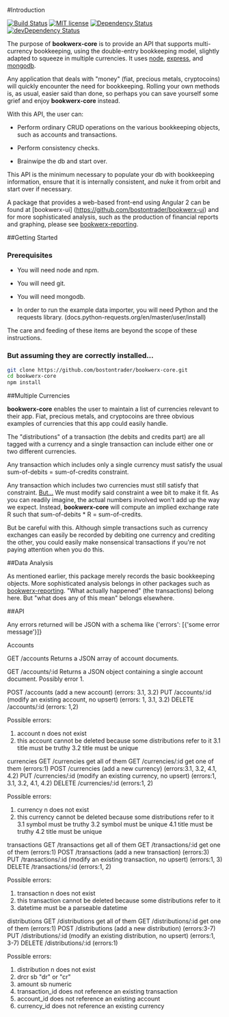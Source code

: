 #Introduction

[![Build Status](https://travis-ci.org/bostontrader/bookwerx-core.svg?branch=master)](https://travis-ci.org/bostontrader/bookwerx-core)
[![MIT license](http://img.shields.io/badge/license-MIT-brightgreen.svg)](http://opensource.org/licenses/MIT)
[![Dependency Status](https://david-dm.org/bostontrader/bookwerx-core.svg)](https://david-dm.org/bostontrader/bookwerx-core)
[![devDependency Status](https://david-dm.org/bostontrader/bookwerx-core/dev-status.svg)](https://david-dm.org/bostontrader/bookwerx-core#info=devDependencies)

The purpose of **bookwerx-core** is to provide an API that supports multi-currency
 bookkeeping, using the double-entry bookkeeping model, slightly adapted to squeeze 
 in multiple currencies.  It uses [node](https://nodejs.org), [express](http://expressjs.com/), and [mongodb](https://www.mongodb.com/).

Any application that deals with "money" (fiat, precious metals, cryptocoins) will
quickly encounter the need for bookkeeping.  Rolling your own methods is, as usual,
 easier said than done, so perhaps you can save yourself some grief and enjoy **bookwerx-core** instead.

With this API, the user can:

* Perform ordinary CRUD operations on the various bookkeeping objects,
such as accounts and transactions.

* Perform consistency checks.

* Brainwipe the db and start over.

This API is the minimum necessary to populate your db with bookkeeping information,
ensure that it is internally consistent, and nuke it from orbit and start over if necessary.

A package that provides a web-based front-end using Angular 2 can be found at [bookwerx-ui]
(https://github.com/bostontrader/bookwerx-ui) and for more sophisticated analysis, 
such as the production of financial reports and graphing, please see 
 [bookwerx-reporting](https://github.com/bostontrader/bookwerx-reporting).


##Getting Started

### Prerequisites

* You will need node and npm.

* You will need git.

* You will need mongodb.

* In order to run the example data importer, you will need Python and the requests library.
(docs.python-requests.org/en/master/user/install)

The care and feeding of these items are beyond the scope of these instructions.

### But assuming they are correctly installed...

```bash
git clone https://github.com/bostontrader/bookwerx-core.git
cd bookwerx-core
npm install
```

##Multiple Currencies

**bookwerx-core** enables the user to maintain a list of currencies relevant to their app.
Fiat, precious metals, and cryptocoins are three obvious examples of currencies that
this app could easily handle.

The "distributions" of a transaction (the debits and credits part) are all tagged
with a currency and a single transaction can include either one or two different
currencies.

Any transaction which includes only a single currency must satisfy the usual
sum-of-debits = sum-of-credits constraint.

Any transaction which includes two currencies must still satisfy that constraint.
[But...](https://www.youtube.com/watch?v=FaVFuX8z26c) We must modify said constraint
a wee bit to make it fit. As you can readily imagine, the actual numbers involved
won't add up the way we expect. Instead, **bookwerx-core** will compute an
implied exchange rate R such that sum-of-debits * R = sum-of-credits.

But be careful with this.  Although simple transactions such as currency exchanges 
can easily be recorded by debiting one currency and crediting the other, you
could easily make nonsensical transactions if you're not paying attention when you do this.

##Data Analysis

As mentioned earlier, this package merely records the basic bookkeeping objects.
More sophisticated analysis belongs in other packages such as
[bookwerx-reporting](https://github.com/bostontrader/bookwerx-reporting).  "What actually happened" (the transactions) belong here.
But "what does any of this mean" belongs elsewhere.


##API

Any errors returned will be JSON with a schema like {'errors': [{'some error message'}]}

Accounts

GET /accounts
Returns a JSON array of account documents.

GET /accounts/:id
Returns a JSON object containing a single account document.
Possibly error 1.

POST /accounts (add a new account) (errors: 3.1, 3.2)
PUT /accounts/:id (modify an existing account, no upsert) (errors: 1, 3.1, 3.2)
DELETE /accounts/:id (errors: 1,2)

Possible errors:
1.  account n does not exist
2.  this account cannot be deleted because some distributions refer to it
3.1 title must be truthy
3.2 title must be unique



currencies
GET /currencies get all of them
GET /currencies/:id get one of them (errors:1)
POST /currencies (add a new currency) (errors:3.1, 3.2, 4.1, 4.2)
PUT /currencies/:id (modify an existing currency, no upsert) (errors:1, 3.1, 3.2, 4.1, 4.2)
DELETE /currencies/:id (errors:1, 2)

Possible errors:
1.  currency n does not exist
2.  this currency cannot be deleted because some distributions refer to it
3.1 symbol must be truthy
3.2 symbol must be unique
4.1 title must be truthy
4.2 title must be unique


transactions
GET /transactions get all of them
GET /transactions/:id get one of them (errors:1)
POST /transactions (add a new transaction) (errors:3)
PUT /transactions/:id (modify an existing transaction, no upsert) (errors:1, 3)
DELETE /transactions/:id (errors:1, 2)

Possible errors:
1.  transaction n does not exist
2.  this transaction cannot be deleted because some distributions refer to it
3.  datetime must be a parseable datetime


distributions
GET /distributions get all of them
GET /distributions/:id get one of them (errors:1)
POST /distributions (add a new distribution) (errors:3-7)
PUT /distributions/:id (modify an existing distribution, no upsert) (errors:1, 3-7)
DELETE /distributions/:id (errors:1)

Possible errors:
1.  distribution n does not exist
3.  drcr sb "dr" or "cr"
4.  amount sb numeric
5.  transaction_id does not reference an existing transaction
6.  account_id does not reference an existing account
7.  currency_id does not reference an existing currency
